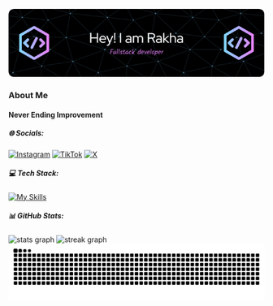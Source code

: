 ![Muhammad Rakha](img/github-header-image.png)

### About Me

#### Never Ending Improvement

##### 🌐 Socials:

[![Instagram](https://img.shields.io/badge/Instagram-%23E4405F.svg?logo=Instagram&logoColor=white)](https://instagram.com/rakha.tech) [![TikTok](https://img.shields.io/badge/TikTok-%23000000.svg?logo=TikTok&logoColor=white)](https://tiktok.com/@rakha.tech) [![X](https://img.shields.io/badge/X-black.svg?logo=X&logoColor=white)](https://x.com/rakha77_)

##### 💻 Tech Stack:

[![My Skills](https://skillicons.dev/icons?i=html,css,js,tailwind,git,nodejs,java,firebase,figma,discordjs&perline=5)](https://skillicons.dev)

##### 📊 GitHub Stats:

<div align="left">
  <img src="https://github-readme-stats.vercel.app/api?username=rakha-tech&hide_title=false&hide_rank=false&show_icons=true&include_all_commits=true&count_private=true&disable_animations=false&theme=dracula&locale=en&hide_border=false&order=1" height="150" alt="stats graph"  />
  <img src="https://streak-stats.demolab.com?user=rakha-tech&locale=en&mode=daily&theme=dracula&hide_border=false&border_radius=5&order=3" height="150" alt="streak graph"  />
</div>

<img src="https://raw.githubusercontent.com/rakha-tech/rakha-tech/output/snake.svg" alt="Snake animation" />
